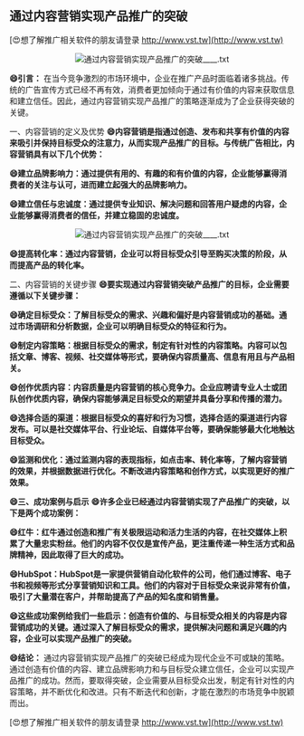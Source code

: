 ## **通过内容营销实现产品推广的突破**

[😍想了解推广相关软件的朋友请登录 http://www.vst.tw](http://www.vst.tw)

 <center><img src="https://vst.tw/MP4/tuiguang/png/0.png" alt="通过内容营销实现产品推广的突破____.txt"></center>

**😄引言：**
在当今竞争激烈的市场环境中，企业在推广产品时面临着诸多挑战。传统的广告宣传方式已经不再有效，消费者更加倾向于通过有价值的内容来获取信息和建立信任。因此，通过内容营销实现产品推广的策略逐渐成为了企业获得突破的关键。

一、内容营销的定义及优势
**😄内容营销是指通过创造、发布和共享有价值的内容来吸引并保持目标受众的注意力，从而实现产品推广的目标。与传统广告相比，内容营销具有以下几个优势：**

**😄建立品牌影响力：通过提供有用的、有趣的和有价值的内容，企业能够赢得消费者的关注与认可，进而建立起强大的品牌影响力。**

**😄建立信任与忠诚度：通过提供专业知识、解决问题和回答用户疑虑的内容，企业能够赢得消费者的信任，并建立稳固的忠诚度。**

 <center><img src="https://vst.tw/MP4/tuiguang/png/6.png" alt="通过内容营销实现产品推广的突破____.txt"></center>

**😄提高转化率：通过内容营销，企业可以将目标受众引导至购买决策的阶段，从而提高产品的转化率。**

二、内容营销的关键步骤
**😄要实现通过内容营销突破产品推广的目标，企业需要遵循以下关键步骤：**

**😄确定目标受众：了解目标受众的需求、兴趣和偏好是内容营销成功的基础。通过市场调研和分析数据，企业可以明确目标受众的特征和行为。**

**😄制定内容策略：根据目标受众的需求，制定有针对性的内容策略。内容可以包括文章、博客、视频、社交媒体等形式，要确保内容质量高、信息有用且与产品相关。**

**😄创作优质内容：内容质量是内容营销的核心竞争力。企业应聘请专业人士或团队创作优质内容，确保内容能够满足目标受众的期望并具备分享和传播的潜力。**

**😄选择合适的渠道：根据目标受众的喜好和行为习惯，选择合适的渠道进行内容发布。可以是社交媒体平台、行业论坛、自媒体平台等，要确保能够最大化地触达目标受众。**

**😄监测和优化：通过监测内容的表现指标，如点击率、转化率等，了解内容营销的效果，并根据数据进行优化。不断改进内容策略和创作方式，以实现更好的推广效果。**

**😄三、成功案例与启示**
**😄许多企业已经通过内容营销实现了产品推广的突破，以下是两个成功案例：**

**😄红牛：红牛通过创造和推广有关极限运动和活力生活的内容，在社交媒体上积累了大量忠实粉丝。他们的内容不仅仅是宣传产品，更注重传递一种生活方式和品牌精神，因此取得了巨大的成功。**

**😄HubSpot：HubSpot是一家提供营销自动化软件的公司，他们通过博客、电子书和视频等形式分享营销知识和工具。他们的内容对于目标受众来说非常有价值，吸引了大量潜在客户，并帮助提高了产品的知名度和销售量。**

**😄这些成功案例给我们一些启示：创造有价值的、与目标受众相关的内容是内容营销成功的关键。通过深入了解目标受众的需求，提供解决问题和满足兴趣的内容，企业可以实现产品推广的突破。**

**😄结论：**
通过内容营销实现产品推广的突破已经成为现代企业不可或缺的策略。通过创造有价值的内容、建立品牌影响力和与目标受众建立信任，企业可以实现产品推广的成功。然而，要取得突破，企业需要从目标受众出发，制定有针对性的内容策略，并不断优化和改进。只有不断迭代和创新，才能在激烈的市场竞争中脱颖而出。

[😍想了解推广相关软件的朋友请登录 http://www.vst.tw](http://www.vst.tw)



